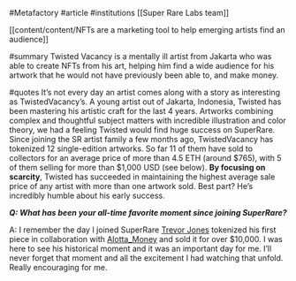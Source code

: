 #Metafactory 
#article 
#institutions [[Super Rare Labs team]]

[[content/content/NFTs are a marketing tool to help emerging artists find an audience]]

#summary 
Twisted Vacancy is a mentally ill artist from Jakarta who was able to create NFTs from his art, helping him find a wide audience for his artwork that he would not have previously been able to, and make money. 

#quotes 
It’s not every day an artist comes along with a story as interesting as TwistedVacancy’s. A young artist out of Jakarta, Indonesia, Twisted has been mastering his artistic craft for the last 4 years. Artworks combining complex and thoughtful subject matters with incredible illustration and color theory, we had a feeling Twisted would find huge success on SuperRare.
Since joining the SR artist family a few months ago, TwistedVacancy has tokenized 12 single-edition artworks. So far 11 of them have sold to collectors for an average price of more than 4.5 ETH (around $765), with 5 of them selling for more than $1,000 USD (see below). **By focusing on scarcity**, Twisted has succeeded in maintaining the highest average sale price of any artist with more than one artwork sold. Best part? He’s incredibly humble about his early success.

**_Q: What has been your all-time favorite moment since joining SuperRare?_**

A: I remember the day I joined SuperRare [Trevor Jones](https://superrare.co/trevorjonesart) tokenized his first piece in collaboration with [Alotta_Money](https://superrare.co/alotta_money) and sold it for over $10,000. I was here to see his historical moment and it was an important day for me. I’ll never forget that moment and all the excitement I had watching that unfold. Really encouraging for me.